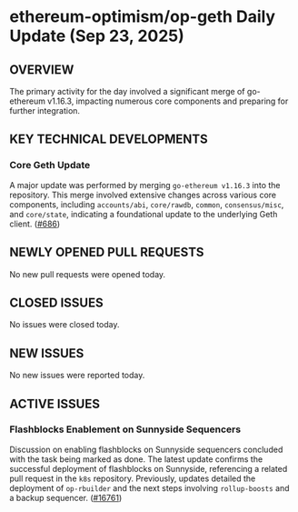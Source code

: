 # ethereum-optimism/op-geth Daily Update (Sep 23, 2025)
## OVERVIEW 
The primary activity for the day involved a significant merge of go-ethereum v1.16.3, impacting numerous core components and preparing for further integration.

## KEY TECHNICAL DEVELOPMENTS

### Core Geth Update
A major update was performed by merging `go-ethereum v1.16.3` into the repository. This merge involved extensive changes across various core components, including `accounts/abi`, `core/rawdb`, `common`, `consensus/misc`, and `core/state`, indicating a foundational update to the underlying Geth client. ([#686](https://github.com/ethereum-optimism/op-geth/pull/686))

## NEWLY OPENED PULL REQUESTS
No new pull requests were opened today.

## CLOSED ISSUES
No issues were closed today.

## NEW ISSUES
No new issues were reported today.

## ACTIVE ISSUES

### Flashblocks Enablement on Sunnyside Sequencers
Discussion on enabling flashblocks on Sunnyside sequencers concluded with the task being marked as done. The latest update confirms the successful deployment of flashblocks on Sunnyside, referencing a related pull request in the `k8s` repository. Previously, updates detailed the deployment of `op-rbuilder` and the next steps involving `rollup-boosts` and a backup sequencer. ([#16761](https://github.com/ethereum-optimism/op-geth/issues/16761))